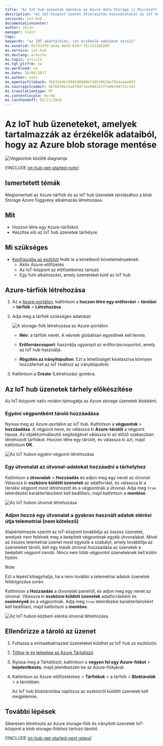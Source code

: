 ```yaml
---
title: "Az IoT hub üzenetek mentése az Azure data Storage |} Microsoft Docs"
description: "Az IoT-központ üzenet útválasztás használatával az IoT hub üzenetek mentése az Azure blob storage. Az IoT hub üzeneteket tartalmaz információkat, például az IoT-eszközről küldött érzékelőadatait."
services: iot-hub
documentationcenter: 
author: shizn
manager: timlt
tags: 
keywords: "az IOT adattárolás, iot érzékelő adatokat tároló"
ms.assetid: 62fd14fd-aaaa-4b3d-8367-75c1111b6269
ms.service: iot-hub
ms.devlang: arduino
ms.topic: article
ms.tgt_pltfrm: na
ms.workload: na
ms.date: 10/04/2017
ms.author: xshi
ms.openlocfilehash: f6b334dbc9903d0080b74052062de7564aa4a993
ms.sourcegitcommit: d87b039e13a5f8df1ee9d82a727e6bc04715c341
ms.translationtype: MT
ms.contentlocale: hu-HU
ms.lasthandoff: 02/21/2018
---
```

# <a name="save-iot-hub-messages-that-contain-sensor-data-to-your-azure-blob-storage"></a>Az IoT hub üzeneteket, amelyek tartalmazzák az érzékelők adataiból, hogy az Azure blob storage mentése

![Végpontok közötti diagramja](media/iot-hub-store-data-in-azure-table-storage/1_route-to-storage.png)

[!INCLUDE [iot-hub-get-started-note](../../includes/iot-hub-get-started-note.md)]

## <a name="what-you-learn"></a>Ismertetett témák

Megismerheti az Azure-tárfiók és az IoT hub üzenetek tárolásához a blob Storage Azure függvény alkalmazás létrehozása.

## <a name="what-you-do"></a>Mit

- Hozzon létre egy Azure-tárfiókot.
- Készítse elő az IoT hub üzenetek tárhelyre.

## <a name="what-you-need"></a>Mi szükséges

- [Konfigurálja az eszközt](iot-hub-raspberry-pi-kit-node-get-started.md) fedik le a következő követelményeknek:
  - Aktív Azure-előfizetés
  - Az IoT-központ az előfizetéshez tartozó 
  - Egy futó alkalmazást, amely üzeneteket küld az IoT hub

## <a name="create-an-azure-storage-account"></a>Azure-tárfiók létrehozása

1. Az a [Azure-portálon](https://portal.azure.com/), kattintson a **hozzon létre egy erőforrást** > **tárolási** > **tárfiók**  >  **Létrehozása**.

2. Adja meg a tárfiók szükséges adatokat:

   ![A storage-fiók létrehozása az Azure-portálon](media\iot-hub-store-data-in-azure-table-storage\1_azure-portal-create-storage-account.png)

   * **Név**: a tárfiók nevét. A névnek globálisan egyedinek kell lennie.

   * **Erőforráscsoport**: használja ugyanazt az erőforráscsoportot, amely az IoT hub használja.

   * **Rögzítés az irányítópulton**: Ezt a lehetőséget kiválasztva könnyen hozzáférhet az IoT Hubhoz az irányítópultról.

3. Kattintson a **Create** (Létrehozás) gombra.

## <a name="prepare-your-iot-hub-to-route-messages-to-storage"></a>Az IoT hub üzenetek tárhely előkészítése

Az IoT-központ natív módon támogatja az Azure storage üzenetek blobként.

### <a name="add-storage-as-a-custom-endpoint"></a>Egyéni végpontként tároló hozzáadása

Nyissa meg az Azure-portálon az IoT hub. Kattintson a **végpontok** > **hozzáadása**. A végpont neve, és válassza ki **Azure-tárolót** a végpont típusa. Az objektumválasztó segítségével válassza ki az előző szakaszban létrehozott tárfiókot. Hozzon létre egy tárolót, és válassza ki azt, majd kattintson **OK**.

  ![Az IoT hubon egyéni-végpont létrehozása](media\iot-hub-store-data-in-azure-table-storage\2_custom-storage-endpoint.png)

### <a name="add-a-route-to-route-data-to-storage"></a>Egy útvonalat az útvonal-adatokat hozzáadni a tárhelyhez

Kattintson a **útvonalak** > **Hozzáadás** és adjon meg egy nevet az útvonal. Válassza ki **eszközre küldött üzenetek** az adatforrást, és válassza ki a tárolási végpont most létrehozott és a végpontnak a útvonal. Adja meg `true` lekérdezési karakterláncként kell beállítani, majd kattintson a **mentése**.

  ![Az IoT hubon útvonal létrehozása](media\iot-hub-store-data-in-azure-table-storage\3_create-route.png)
  
### <a name="add-a-route-for-hot-path-telemetry-optional"></a>Adjon hozzá egy útvonalat a gyakran használt adatok elérési útja telemetriai (nem kötelező)

Alapértelmezés szerint az IoT-központ továbbítja az összes üzenetet, amelyek nem felelnek meg a beépített végpontnak egyéb útvonalakat. Mivel az összes telemetriai üzenet most egyezik a szabályt, amely továbbítja az üzeneteket tároló, kell egy másik útvonal hozzáadása az üzenetek a beépített végpont írandó. Nincs nem több végpontot üzeneteknek kell külön fizetni.

> [!NOTE]
> Ezt a lépést kihagyhatja, ha a nem további a telemetriai adatok üzenetek feldolgozása során.

Kattintson a **Hozzáadás** a útvonalak panelről, és adjon meg egy nevet az útvonal. Válassza ki **eszközre küldött üzenetek** adatforrásként és **események** és a végpontnak. Adja meg `true` lekérdezési karakterláncként kell beállítani, majd kattintson a **mentése**.

  ![Az IoT hubon közbeni elérési útvonal létrehozása](media\iot-hub-store-data-in-azure-table-storage\4_hot-path-route.png)

## <a name="verify-your-message-in-your-storage-container"></a>Ellenőrizze a tároló az üzenet

1. Futtassa a mintaalkalmazást üzeneteket küldhet az IoT hub az eszközön.

2. [Töltse le és telepítse az Azure Tártallózó](http://storageexplorer.com/).

3. Nyissa meg a Tártallózót, kattintson a **vegyen fel egy Azure-fiókot** > **bejelentkezés**, majd jelentkezzen be az Azure-fiókjával.

4. Kattintson az Azure-előfizetéshez > **Tárfiókok** > a tárfiók > **Blobtárolók** > a tárolóban.

   Az IoT hub blobtárolóba naplózza az eszközről küldött üzenetek kell megjelennie.

## <a name="next-steps"></a>További lépések

Sikeresen létrehozta az Azure storage-fiók és irányított üzenetek IoT-központ a blob storage-fiókhoz tartozó tárolót.

[!INCLUDE [iot-hub-get-started-next-steps](../../includes/iot-hub-get-started-next-steps.md)]
